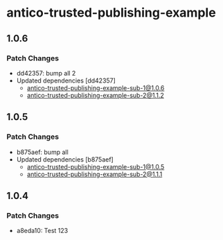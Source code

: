 # antico-trusted-publishing-example

## 1.0.6

### Patch Changes

- dd42357: bump all 2
- Updated dependencies [dd42357]
  - antico-trusted-publishing-example-sub-1@1.0.6
  - antico-trusted-publishing-example-sub-2@1.1.2

## 1.0.5

### Patch Changes

- b875aef: bump all
- Updated dependencies [b875aef]
  - antico-trusted-publishing-example-sub-1@1.0.5
  - antico-trusted-publishing-example-sub-2@1.1.1

## 1.0.4

### Patch Changes

- a8eda10: Test 123

